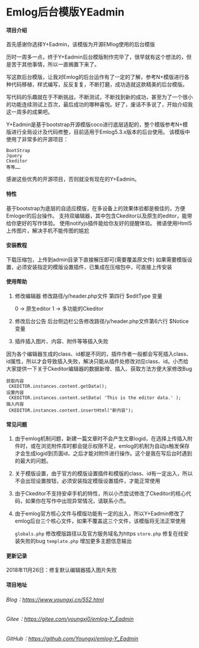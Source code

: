 # Emlog后台模版YEadmin

#### 项目介绍
首先感谢你选择Y+Eadmin，该模版为开源EMlog使用的后台模版

历时一周多一点，终于Y+Eadmin后台模版制作完毕了，很早就有这个想法的，但是苦于其他事情，所以一直搁置下来了。

写这款后台模版，让我对Emlog的后台运作有了一定的了解，参考N+模版进行各种代码移植，样式编写，反反复复，不断打磨，成功造就这款精美的后台模版。

写代码的乐趣就在于不断挑战，不断测试，不断找到新的成功，甚至为了一个很小的功能连续测试上百次，最后成功的哪种喜悦。好了，废话不多说了，开始介绍我这一周多的成果吧。

Y+Eadmin是基于bootstrap开源模版coco进行底层适配的，整个模版参考N+模版进行全局设计及代码修整，目前适用于Emlog5.3.x版本的后台使用。 该模版中使用了非常多的开源项目：

	BootStrap
	Jquery
	Ckeditor
	等等……

感谢这些优秀的开源项目，否则就没有现在的Y+Eadmin。

#### 特性
基于bootstrap为底层的自适应模版，在多设备上的效果体验都是极佳的，方便Emloger的后台操作。
支持双编辑器，其中包含Ckeditor以及原生的editor，能带给你更好的写作体验。
使用notifyjs插件能给你友好的提醒体验。
微语使用Html5上传图片，解决手机不能传图的尴尬
#### 安装教程
下载压缩包，上传到admin目录下直接解压即可(需要覆盖原文件)
如果需要模版设置，必须安装指定的模版设置插件，已集成在压缩包中，可直接上传安装
#### 使用帮助
1. 修改编辑器
修改路径/y/header.php文件 第四行 $editType 变量

	0 -> 原生editor
	1 -> 多功能的Ckeditor

2. 修改后台公告
后台侧边栏公告修改路径/y/header.php文件第6六行 $Notice 变量

3. 插件插入图片、内容、附件等等插入失败

因为各个编辑器生成的class、id都是不同的，插件作者一般都会写死插入class、id属性，所以才会导致插入失败，解决只能从插件处修改对应class、id。小杰给大家提供一下关于Ckeditor编辑器的数据新增、插入、获取方法方便大家修改Bug
 
	获取内容
	 CKEDITOR.instances.content.getData();
	设置内容
	 CKEDITOR.instances.content.setData( 'This is the editor data.' );
	插入内容
	 CKEDITOR.instances.content.insertHtml("新内容");
	 
#### 常见问题
1. 由于emlog机制问题，新建一篇文章时不会产生文章logid，在选择上传插入附件时，或在浏览附件库时都会提示权限不足，emlog的机制为自动js触发保存才会生成logid到页面id，之后才能对附件进行操作。这个是我在写后台时遇到的最大的问题。
2. 关于模版设置，由于官方的模版设置插件和模版的class、id有一定出入，所以不会出现设置按钮，必须安装指定模版设置插件，才能正常使用
3. 由于Ckeditor不支持安卓手机的特性，所以小杰尝试修改了Ckeditor的核心代码，如果你在写作中出现异常情况，请联系小杰。
4. 由于emlog官方核心文件与模版功能有一定的出入，所以Y+Eadmin修改了emlog后台三个核心文件，如果不覆盖这三个文件，该模版将无法正常使用

	`globals.php`	修改模版路径以及官方服务域名为https
	`store.php`	修复在线安装失败的bug
	`template.php`	增加更多主题信息输出

#### 更新记录
2018年11月26日：修复默认编辑器插入图片失败

#### 项目地址
###### Blog：https://www.youngxj.cn/552.html
###### Gitee：https://gitee.com/youngxj0/emlog-Y_Eadmin
###### GitHub：https://github.com/Youngxj/emlog-Y_Eadmin
